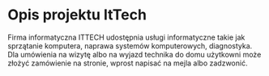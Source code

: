# Opis projektu ItTech
Firma informatyczna ITTECH udostępnia usługi informatyczne takie jak sprzątanie komputera, naprawa systemów komputerowych, diagnostyka. Dla umówienia na wizytę albo na wyjazd technika do domu
użytkowni może złożyć zamówienie na stronie, wprost napisać na mejla albo zadzwonić.
